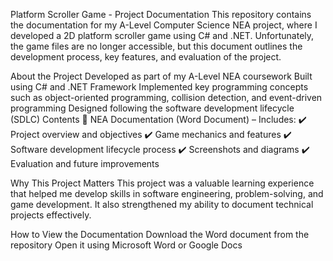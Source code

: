 Platform Scroller Game - Project Documentation
This repository contains the documentation for my A-Level Computer Science NEA project, where I developed a 2D platform scroller game using C# and .NET. Unfortunately, the game files are no longer accessible, but this document outlines the development process, key features, and evaluation of the project.

About the Project
Developed as part of my A-Level NEA coursework
Built using C# and .NET Framework
Implemented key programming concepts such as object-oriented programming, collision detection, and event-driven programming
Designed following the software development lifecycle (SDLC)
Contents
📄 NEA Documentation (Word Document) – Includes:
✔️ Project overview and objectives
✔️ Game mechanics and features
✔️ Software development lifecycle process
✔️ Screenshots and diagrams
✔️ Evaluation and future improvements

Why This Project Matters
This project was a valuable learning experience that helped me develop skills in software engineering, problem-solving, and game development. It also strengthened my ability to document technical projects effectively.

How to View the Documentation
Download the Word document from the repository
Open it using Microsoft Word or Google Docs

